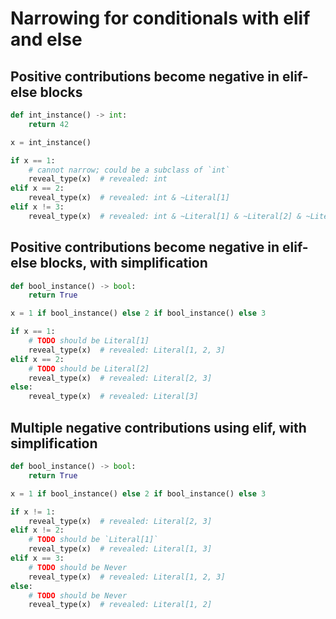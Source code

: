 # Narrowing for conditionals with elif and else

## Positive contributions become negative in elif-else blocks

```py
def int_instance() -> int:
    return 42

x = int_instance()

if x == 1:
    # cannot narrow; could be a subclass of `int`
    reveal_type(x)  # revealed: int
elif x == 2:
    reveal_type(x)  # revealed: int & ~Literal[1]
elif x != 3:
    reveal_type(x)  # revealed: int & ~Literal[1] & ~Literal[2] & ~Literal[3]
```

## Positive contributions become negative in elif-else blocks, with simplification

```py
def bool_instance() -> bool:
    return True

x = 1 if bool_instance() else 2 if bool_instance() else 3

if x == 1:
    # TODO should be Literal[1]
    reveal_type(x)  # revealed: Literal[1, 2, 3]
elif x == 2:
    # TODO should be Literal[2]
    reveal_type(x)  # revealed: Literal[2, 3]
else:
    reveal_type(x)  # revealed: Literal[3]
```

## Multiple negative contributions using elif, with simplification

```py
def bool_instance() -> bool:
    return True

x = 1 if bool_instance() else 2 if bool_instance() else 3

if x != 1:
    reveal_type(x)  # revealed: Literal[2, 3]
elif x != 2:
    # TODO should be `Literal[1]`
    reveal_type(x)  # revealed: Literal[1, 3]
elif x == 3:
    # TODO should be Never
    reveal_type(x)  # revealed: Literal[1, 2, 3]
else:
    # TODO should be Never
    reveal_type(x)  # revealed: Literal[1, 2]
```
